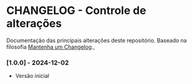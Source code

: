 # CHANGELOG - Controle de alterações

Documentação das principais alterações deste repositório.
Baseado na filosofia [Mantenha um Changelog](https://keepachangelog.com/pt-BR/1.0.0/).,

### [1.0.0] - 2024-12-02

- Versão inicial
